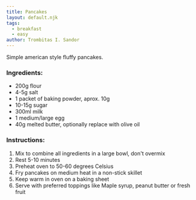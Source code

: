 ```yaml
---
title: Pancakes
layout: default.njk
tags:
  - breakfast
  - easy
author: Trombitas I. Sandor
---
```


Simple american style fluffy pancakes.

### Ingredients:

- 200g flour
- 4-5g salt
- 1 packet of baking powder, aprox. 10g
- 10-15g sugar
- 300ml milk
- 1 medium/large egg
- 40g melted butter, optionally replace with olive oil

### Instructions:

1. Mix to combine all ingredients in a large bowl, don't overmix
2. Rest 5-10 minutes
3. Preheat oven to 50-60 degrees Celsius
4. Fry pancakes on medium heat in a non-stick skillet
5. Keep warm in oven on a baking sheet
6. Serve with preferred toppings like Maple syrup, peanut butter or fresh fruit
